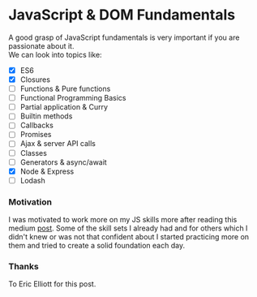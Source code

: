 # JavaScript & DOM Fundamentals

A good grasp of JavaScript fundamentals is very important if you are passionate about it.  
We can look into topics like:

- [x] ES6
- [x] Closures
- [ ] Functions & Pure functions
- [ ] Functional Programming Basics
- [ ] Partial application & Curry
- [ ] Builtin methods
- [ ] Callbacks
- [ ] Promises
- [ ] Ajax & server API calls
- [ ] Classes 
- [ ] Generators & async/await
- [x] Node & Express
- [ ] Lodash

### Motivation 

I was motivated to work more on my JS skills more after reading this medium [post](https://medium.com/javascript-scene/top-javascript-frameworks-topics-to-learn-in-2017-700a397b711). Some of the skill sets I already had and for others which I didn't knew or was not that confident about I started practicing more on them and tried to create a solid foundation each day.

### Thanks

To Eric Elliott for this post.
